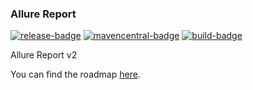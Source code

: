 ### Allure Report

[![release-badge][]][release]
[![mavencentral-badge][]][mavencentral]
[![build-badge][]][build]

Allure Report v2

You can find the roadmap [here](https://github.com/allurefw/allure-report/wiki/Roadmap).

[release]: https://github.com/allurefw/allure-report/releases/latest "Latest release"
[release-badge]: https://img.shields.io/github/release/allurefw/allure-report.svg?style=flat

[mavencentral]: https://mvnrepository.com/artifact/org.allurefw.report/allure-report "Maven central"
[mavencentral-badge]: https://img.shields.io/maven-central/v/org.allurefw.report/allure-report.svg?style=flat

[build]: https://ci.qameta.in/job/allure-report_deploy/lastBuild "Jenkins build"
[build-badge]: https://ci.qameta.in/buildStatus/icon?job=allure-report_deploy